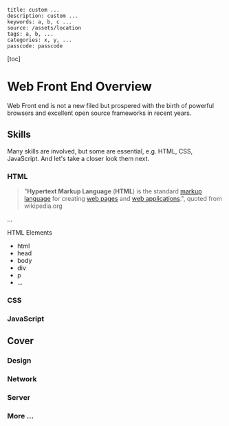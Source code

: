 ```
title: custom ...
description: custom ...
keywords: a, b, c ...
source: /assets/location
tags: a, b, ...
categories: x, y, ...
passcode: passcode
```
[toc]

# Web Front End Overview

Web Front end is not a new filed but prospered with the birth of powerful browsers and excellent open source frameworks in recent years.

## Skills

Many skills are involved, but some are essential, e.g. HTML, CSS, JavaScript. And let's take a closer look them next.

### HTML

> "**Hypertext Markup Language** (**HTML**) is the standard [markup language](https://en.wikipedia.org/wiki/Markup_language) for creating [web pages](https://en.wikipedia.org/wiki/Web_page) and [web applications](https://en.wikipedia.org/wiki/Web_application).", quoted from wikipedia.org

...

HTML Elements

- html
- head
- body
- div
- p
- ...

### CSS

### JavaScript

## **Cover**

### Design

### Network

### Server

### More ...